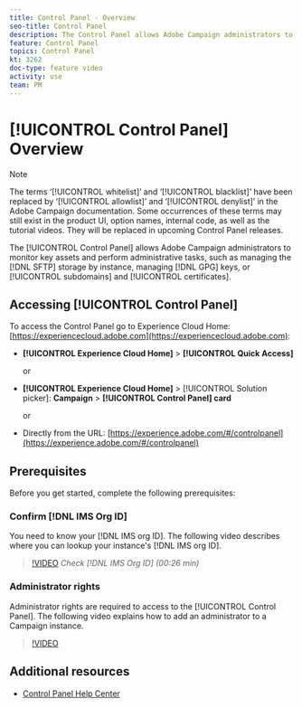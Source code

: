 ```yaml
---
title: Control Panel - Overview
seo-title: Control Panel
description: The Control Panel allows Adobe Campaign administrators to monitor key assets and perform administrative tasks, such as managing the SFTP storage by instance, managing GPG keys, or subdomains and certificates.
feature: Control Panel
topics: Control Panel
kt: 3262
doc-type: feature video
activity: use
team: PM
---
```


# [!UICONTROL Control Panel] Overview

>[!NOTE]
>
>The terms ‘[!UICONTROL whitelist]’ and ‘[!UICONTROL blacklist]’ have been replaced by ‘[!UICONTROL allowlist]’ and ‘[!UICONTROL denylist]’ in the Adobe Campaign documentation. Some occurrences of these terms may still exist in the product UI, option names, internal code, as well as the tutorial videos. They will be replaced in upcoming Control Panel releases.

The [!UICONTROL Control Panel] allows Adobe Campaign administrators to monitor key assets and perform administrative tasks, such as managing the [!DNL SFTP] storage by instance, managing [!DNL GPG] keys, or [!UICONTROL subdomains] and [!UICONTROL certificates].

## Accessing [!UICONTROL Control Panel]

To access the Control Panel go to Experience Cloud Home: [https://experiencecloud.adobe.com](https://experiencecloud.adobe.com):

* **[!UICONTROL Experience Cloud Home]** > **[!UICONTROL Quick Access]**
  
  or
* **[!UICONTROL Experience Cloud Home]**  > [!UICONTROL Solution picker]: **Campaign** > **[!UICONTROL Control Panel] card**
  
  or

* Directly from the URL: [https://experience.adobe.com/#/controlpanel](https://experience.adobe.com/#/controlpanel)

## Prerequisites

Before you get started, complete the following prerequisites:

### Confirm [!DNL IMS Org ID]

You need to know your [!DNL IMS org ID]. The following video describes where you can lookup your instance's [!DNL IMS org ID].

>[!VIDEO](https://video.tv.adobe.com/v/27183?quality=12)
*Check [!DNL IMS Org ID] (00:26 min)*

### Administrator rights

Administrator rights are required to access to the [!UICONTROL Control Panel].
The following video explains how to add an administrator to a Campaign instance.

>[!VIDEO](https://video.tv.adobe.com/v/27147?quality=12)

## Additional resources

* [Control Panel Help Center](https://docs.adobe.com/content/help/en/control-panel/using/control-panel-home.html)
